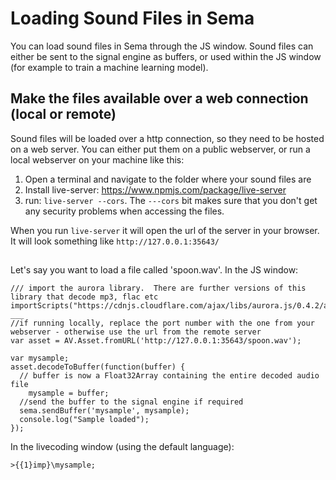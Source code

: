 # Loading Sound Files in Sema

You can load sound files in Sema through the JS window.  Sound files can either be sent to the signal engine as buffers, or used within the JS window (for example to train a machine learning model).

## Make the files available over a web connection (local or remote)

Sound files will be loaded over a http connection, so they need to be hosted on a web server. You can either put them on a public webserver, or run a local webserver on your machine like this:

1. Open a terminal and navigate to the folder where your sound files are
2. Install live-server: https://www.npmjs.com/package/live-server
3. run: ```live-server --cors```.  The ```---cors``` bit makes sure that you don't get any security problems when accessing the files.

When you run ```live-server``` it will open the url of the server in your browser. It will look something like ```http://127.0.0.1:35643/```

##

Let's say you want to load a file called 'spoon.wav'. In the JS window:

```
/// import the aurora library.  There are further versions of this library that decode mp3, flac etc
importScripts("https://cdnjs.cloudflare.com/ajax/libs/aurora.js/0.4.2/aurora.min.js")
___
//if running locally, replace the port number with the one from your webserver - otherwise use the url from the remote server
var asset = AV.Asset.fromURL('http://127.0.0.1:35643/spoon.wav');

var mysample;
asset.decodeToBuffer(function(buffer) {
  // buffer is now a Float32Array containing the entire decoded audio file
	mysample = buffer;
  //send the buffer to the signal engine if required
  sema.sendBuffer('mysample', mysample);
  console.log("Sample loaded");
});

```

In the livecoding window (using the default language):

```
>{{1}imp}\mysample;
```


